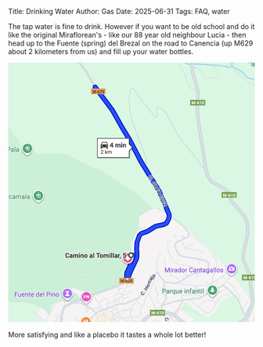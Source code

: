 Title: Drinking Water
Author: Gas
Date: 2025-06-31
Tags: FAQ, water

The tap water is fine to drink. However if you want to be old school
and do it like the original Miraflorean's - like our 88 year old
neighbour Lucia - then head up to the Fuente (spring) del Brezal on the road to
Canencia (up M629 about 2 kilometers from us) and fill up your water bottles.

<img src="./assets/fuente-de-brezal-carmap.png" alt="Fuente de Brezal" width="600"/>

More satisfying and like a placebo it tastes a whole lot better! 
